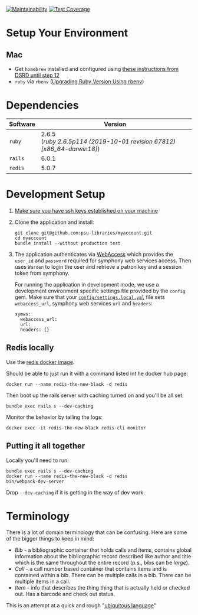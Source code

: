 [![Maintainability](https://api.codeclimate.com/v1/badges/39523975626d856a4997/maintainability)](https://codeclimate.com/github/psu-libraries/myaccount/maintainability) [![Test Coverage](https://api.codeclimate.com/v1/badges/39523975626d856a4997/test_coverage)](https://codeclimate.com/github/psu-libraries/myaccount/test_coverage)

# Setup Your Environment 

## Mac

* Get `homebrew` installed and configured using [these instructions from DSRD until step 12](https://github.com/psu-stewardship/scholarsphere/wiki/How-to-Install-on-a-fresh-Mac)
* `ruby` via `rbenv` ([Upgrading Ruby Version Using rbenv](https://github.com/psu-libraries/psulib_blacklight/wiki/Upgrading-Ruby-Version-Using-rbenv))

# Dependencies 

| Software |  Version |
|----------|------|
| `ruby`    |  2.6.5 <br> (_ruby 2.6.5p114 (2019-10-01 revision 67812) [x86_64-darwin18]_) |
| `rails`   |  6.0.1 |
| `redis`   | 5.0.7 |

# Development Setup

1.  [Make sure you have ssh keys established on your machine](https://help.github.com/articles/generating-a-new-ssh-key-and-adding-it-to-the-ssh-agent/#generating-a-new-ssh-key)
1.  Clone the application and install:
    ``` 
    git clone git@github.com:psu-libraries/myaccount.git
    cd myaccount
    bundle install --without production test
    ```
1.  The application authenticates via [WebAccess](https://webaccess.psu.edu/services/) which provides the `user_id` and `password` required for symphony web services access. Then uses `Warden` to login the user and retrieve a patron key and a session token from 
    symphony.
    
    For running the application in development mode, we use a development environment specific settings file provided by the `config` gem. Make sure that your [`config/settings.local.yml`](https://psu.app.box.com/file/558113824635) file sets `webaccess_url`, symphony web services `url` and `headers`:  
    
    ```
    symws:
      webaccess_url: 
      url: 
      headers: {}
    ```
    
## Redis locally

Use the [redis docker image](https://hub.docker.com/_/redis/).

Should be able to just run it with a command listed int he docker hub page:

`docker run --name redis-the-new-black -d redis`

Then boot up the rails server with caching turned on and you'll be all set.
 
 `bundle exec rails s --dev-caching`
 
Monitor the behavior by tailing the logs:

 `docker exec -it redis-the-new-black redis-cli monitor`


## Putting it all together

Locally you'll need to run:

```
bundle exec rails s --dev-caching
docker run --name redis-the-new-black -d redis
bin/webpack-dev-server
```

Drop `--dev-caching` if it is getting in the way of dev work.

# Terminology

There is a lot of domain terminology that can be confusing. Here are some of the bigger things to keep in mind:

* _Bib_ - a bibliographic container that holds calls and items, contains global information about the bibliographic record described like author and title which is the same throughout the entire record (p.s., bibs can be *large*).
* _Call_ - a call number based container that contains items and is contained within a bib. There can be multiple calls in a bib. There can be multiple items in a call. 
* _Item_ - info that describes the thing thing that is actually held or checked out. Has a barcode and check out status.

This is an attempt at a quick and rough "[ubiquitous language](https://martinfowler.com/bliki/UbiquitousLanguage.html)"